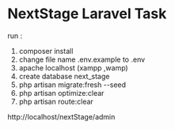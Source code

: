 # NextStage Laravel Task

run :
1. composer install
2. change file name .env.example to .env 
3. apache localhost (xampp ,wamp)
4. create database next_stage
5. php artisan migrate:fresh --seed
6. php artisan optimize:clear
7. php artisan route:clear

http://localhost/nextStage/admin


